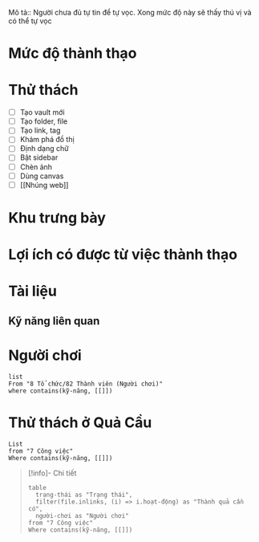 Mô tả:: Người chưa đủ tự tin để tự vọc. Xong mức độ này sẽ thấy thú vị và có thể tự vọc
# Mức độ thành thạo
# Thử thách
- [ ] Tạo vault mới
- [ ] Tạo folder, file
- [ ] Tạo link, tag
- [ ] Khám phá đồ thị
- [ ] Định dạng chữ
- [ ] Bật sidebar
- [ ] Chèn ảnh
- [ ] Dùng canvas
- [ ] [[Nhúng web]]
# Khu trưng bày
# Lợi ích có được từ việc thành thạo
# Tài liệu
## Kỹ năng liên quan

# Người chơi
```dataview
list
From "8 Tổ chức/82 Thành viên (Người chơi)"
where contains(kỹ-năng, [[]])
```

# Thử thách ở Quả Cầu
```dataview 
List
from "7 Công việc"
Where contains(kỹ-năng, [[]])
```

> [!info]- Chi tiết
> ```dataview
> table 
> 	trạng-thái as "Trạng thái", 
> 	filter(file.inlinks, (i) => i.hoạt-động) as "Thành quả cần có",
> 	người-chơi as "Người chơi"
> from "7 Công việc"
> Where contains(kỹ-năng, [[]])
> ```

